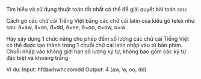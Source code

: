 Tìm hiểu và sử dụng thuật toán tốt nhất có thể để giải quyết bài toán sau:
 
Cách gõ các chữ cái Tiếng Việt bằng các chữ cái latin của kiểu gõ telex như sau: ă=aw, â=aa, đ=dd, ê=ee, ô=oo, ơ=ow, ư=w

Hãy xây dựng 1 chức năng cho phép đếm số lượng các chữ cái Tiếng Việt có thể được tạo thành trong 1 chuỗi chữ cái latin nhập vào từ bàn phím. Chuỗi nhập vào không giới hạn số lượng ký tự, không bao gồm các ký tự đặc biệt và khoảng trắng

Ví dụ:
Input: hfdawhwhcoomdd
Output: 4 (aw, w, oo, dd)
